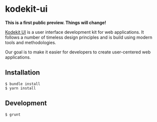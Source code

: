 # kodekit-ui

**This is a first public preview. Things will change!**

[Kodekit UI](https://www.joomlatools.com/developer/ui/) is a user interface development kit for web applications. It follows a number of timeless design principles and is build using modern tools and methodologies.

Our goal is to make it easier for developers to create user-centered web applications.

## Installation

```
$ bundle install
$ yarn install
```

## Development

```
$ grunt
````
